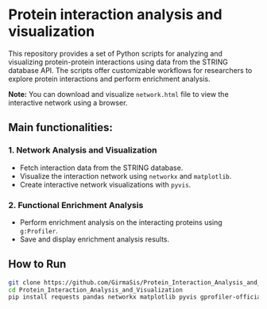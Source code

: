 # Protein interaction analysis and visualization

This repository provides a set of Python scripts for analyzing and visualizing protein-protein interactions using data from the STRING database API. The scripts offer customizable workflows for researchers to explore protein interactions and perform enrichment analysis.

**Note:**
You can download and visualize `network.html` file to view the interactive network using a browser.

## Main functionalities:

### 1. Network Analysis and Visualization

- Fetch interaction data from the STRING database.
- Visualize the interaction network using `networkx` and `matplotlib`.
- Create interactive network visualizations with `pyvis`.

### 2. Functional Enrichment Analysis

- Perform enrichment analysis on the interacting proteins using `g:Profiler`.
- Save and display enrichment analysis results.

## How to Run

   ```bash
   git clone https://github.com/GirmaSis/Protein_Interaction_Analysis_and_Visualization.git
   cd Protein_Interaction_Analysis_and_Visualization
   pip install requests pandas networkx matplotlib pyvis gprofiler-official
   ```

